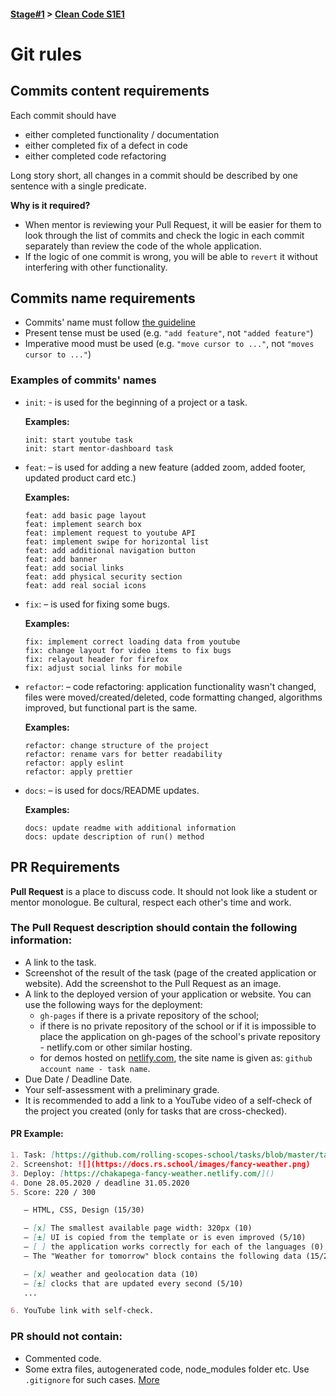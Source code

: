 #### [Stage#1](../../) > [Clean Code S1E1](../)

# Git rules

## Commits content requirements

Each commit should have

- either completed functionality / documentation
- either completed fix of a defect in code
- either completed code refactoring

Long story short, all changes in a commit should be described by one sentence with a single predicate.

**Why is it required?**

- When mentor is reviewing your Pull Request, it will be easier for them to look through the list of commits and check the logic in each commit separately than review the code of the whole application.
- If the logic of one commit is wrong, you will be able to `revert` it without interfering with other functionality.

## Commits name requirements

- Commits' name must follow [the guideline](https://www.conventionalcommits.org/en/v1.0.0/)
- Present tense must be used (e.g. `"add feature"`, not `"added feature"`)
- Imperative mood must be used (e.g. `"move cursor to ..."`, not `"moves cursor to ..."`)

### Examples of commits' names

- `init`: - is used for the beginning of a project or a task.

  **Examples:**

  ```
  init: start youtube task
  init: start mentor-dashboard task
  ```

- `feat`: – is used for adding a new feature (added zoom, added footer, updated product card etc.)

  **Examples:**

  ```
  feat: add basic page layout
  feat: implement search box
  feat: implement request to youtube API
  feat: implement swipe for horizontal list
  feat: add additional navigation button
  feat: add banner
  feat: add social links
  feat: add physical security section
  feat: add real social icons
  ```

- `fix`: – is used for fixing some bugs.

  **Examples:**

  ```
  fix: implement correct loading data from youtube
  fix: change layout for video items to fix bugs
  fix: relayout header for firefox
  fix: adjust social links for mobile
  ```

- `refactor`: – code refactoring: application functionality wasn't changed, files were moved/created/deleted, code formatting changed, algorithms improved, but functional part is the same.

  **Examples:**

  ```
  refactor: change structure of the project
  refactor: rename vars for better readability
  refactor: apply eslint
  refactor: apply prettier
  ```

- `docs`: – is used for docs/README updates.

  **Examples:**

  ```
  docs: update readme with additional information
  docs: update description of run() method
  ```

## PR Requirements

**Pull Request** is a place to discuss code. It should not look like a student or mentor monologue. Be cultural, respect each other's time and work.

### The Pull Request description should contain the following information:

- A link to the task.
- Screenshot of the result of the task (page of the created application or website). Add the screenshot to the Pull Request as an image.
- A link to the deployed version of your application or website. You can use the following ways for the deployment:
  - `gh-pages` if there is a private repository of the school;
  - if there is no private repository of the school or if it is impossible to place the application on gh-pages of the school's private repository - netlify.com or other similar hosting.
  - for demos hosted on [netlify.com](netlify.com), the site name is given as: `github account name - task name`.
- Due Date / Deadline Date.
- Your self-assessment with a preliminary grade.
- It is recommended to add a link to a YouTube video of a self-check of the project you created (only for tasks that are cross-checked).

#### PR Example:

```markdown
1. Task: [https://github.com/rolling-scopes-school/tasks/blob/master/tasks/fancy-weather.md]()
2. Screenshot: ![](https://docs.rs.school/images/fancy-weather.png)
3. Deploy: [https://chakapega-fancy-weather.netlify.com/]()
4. Done 28.05.2020 / deadline 31.05.2020
5. Score: 220 / 300

   – HTML, CSS, Design (15/30)

   – [x] The smallest available page width: 320px (10)
   – [±] UI is copied from the template or is even improved (5/10)
   – [ ] the application works correctly for each of the languages (0)
   – The "Weather for tomorrow" block contains the following data (15/20)

   – [x] weather and geolocation data (10)
   – [±] clocks that are updated every second (5/10)
   ...

6. YouTube link with self-check.
```

### PR should not contain:

- Commented code.
- Some extra files, autogenerated code, node_modules folder etc. Use `.gitignore` for such cases. [More](https://git-scm.com/docs/gitignore)
